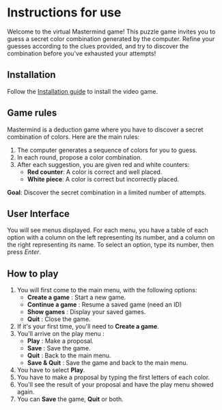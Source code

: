 # Instructions for use

Welcome to the virtual Mastermind game! This puzzle game invites you to guess a secret color combination generated by
the computer. Refine your guesses according to the clues provided, and try to discover the combination before you've
exhausted your attempts!

## Installation

Follow the [Installation guide](../README.md) to install the video game.

## Game rules

Mastermind is a deduction game where you have to discover a secret combination of colors. Here are the main rules:

1. The computer generates a sequence of colors for you to guess.
2. In each round, propose a color combination.
3. After each suggestion, you are given red and white counters:
    - **Red counter**: A color is correct and well placed.
    - **White piece**: A color is correct but incorrectly placed.

**Goal**: Discover the secret combination in a limited number of attempts.

## User Interface

You will see menus displayed. For each menu, you have a table of each option with a column on the left representing
its number, and a column on the right representing its name. To select an option, type its number, then press _Enter_.

## How to play

1. You will first come to the main menu, with the following options:
    * **Create a game** : Start a new game.
    * **Continue a game** : Resume a saved game (need an ID)
    * **Show games** : Display your saved games.
    * **Quit** : Close the game.
2. If it's your first time, you'll need to **Create a game**.
3. You'll arrive on the play menu :
    * **Play** : Make a proposal.
    * **Save** : Save the game.
    * **Quit** : Back to the main menu.
    * **Save & Quit** : Save the game and back to the main menu.
4. You have to select **Play**.
5. You have to make a proposal by typing the first letters of each color.
6. You'll see the result of your proposal and have the play menu showed again.
7. You can **Save** the game, **Quit** or both.

